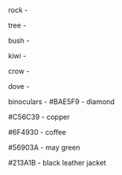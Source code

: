 <cover>
  rock - <i class="fas fa-mountain"></i>

  tree - <i class="fas fa-tree"></i>

  bush - <i class="fas fa-spa"></i>

<birds>
  kiwi - <i class="fas fa-kiwi-bird"></i>

  crow - <i class="fas fa-crow"></i>

  dove - <i class="fas fa-dove"></i>

<cursor>
  binoculars - <i class="fas fa-binoculars"></i>

<colors>
  #BAE5F9 - diamond

  #C56C39 - copper

  #6F4930 - coffee

  #56903A - may green

  #213A1B - black leather jacket